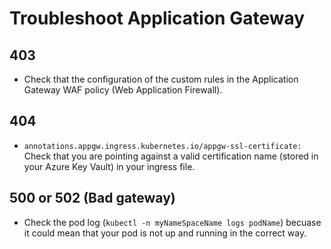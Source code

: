 # Troubleshoot Application Gateway

## 403
- Check that the configuration of the custom rules in the Application Gateway WAF policy (Web Application Firewall).

## 404
- ```annotations.appgw.ingress.kubernetes.io/appgw-ssl-certificate:``` Check that you are pointing against a valid certification name (stored in your Azure Key Vault) in your ingress file.
  
## 500 or 502 (Bad gateway)

- Check the pod log (```kubectl -n myNameSpaceName logs podName```) becuase it could mean that your pod is not up and running in the correct way.
